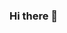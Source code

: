 ### Hi there 👋

<!--
**zulyu/zulyu** is a ✨ _special_ ✨ repository because its `README.md` (this file) appears on your GitHub profile.

Hello! 👋🏼✨ I'm Zuleyka, a junior attending Chapman University in sunny Orange, California. I am a software engineering and neuroscience student, complemented by a diverse background in computer science, psychology, fabrication, and design. I am interested in learning about upcoming technologies, user-centered design, and the intersection of technology and healthcare! 

My current tech interests are machine learning and ios development!
